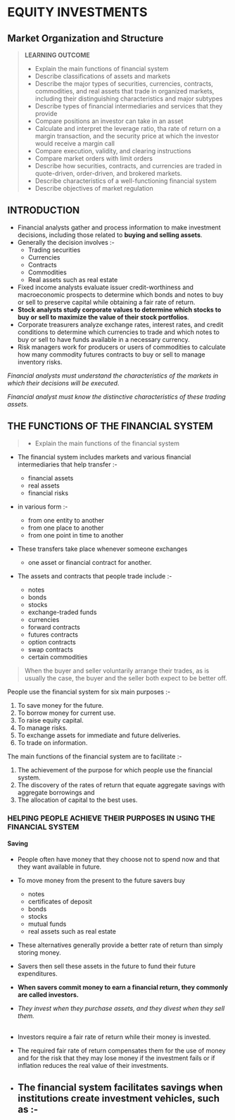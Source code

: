 # EQUITY INVESTMENTS

## Market Organization and Structure

> **LEARNING OUTCOME**
>
> - Explain the main functions of financial system
> - Describe classifications of assets and markets
> - Describe the major types of securities, currencies, contracts, commodities, and real assets that trade in organized markets, including their distinguishing characteristics and major subtypes
> - Describe types of financial intermediaries and services that they provide
> - Compare positions an investor can take in an asset
> - Calculate and interpret the leverage ratio, tha rate of return on a margin transaction, and the security price at which the investor would receive a margin call
> - Compare execution, validity, and clearing instructions
> - Compare market orders with limit orders
> - Describe how securities, contracts, and currencies are traded in quote-driven, order-driven, and brokered markets.
> - Describe characteristics of a well-functioning financial system
> - Describe objectives of market regulation

## INTRODUCTION

- Financial analysts gather and process information to make investment decisions, including those related to **buying and selling assets**.
- Generally the decision involves :-
  - Trading securities
  - Currencies
  - Contracts
  - Commodities
  - Real assets such as real estate
- Fixed income analysts evaluate issuer credit-worthiness and macroeconomic prospects to determine which bonds and notes to buy or sell to preserve capital while obtaining a fair rate of return.
- **Stock analysts study corporate values to determine which stocks to buy or sell to maximize the value of their stock portfolios**.
- Corporate treasurers analyze exchange rates, interest rates, and credit conditions to determine which currencies to trade and which notes to buy or sell to have funds available in a necessary currency.
- Risk managers work for producers or users of commodities to calculate how many commodity futures contracts to buy or sell to manage inventory risks.

_Financial analysts must understand the characteristics of the markets in which their decisions will be executed._

_Financial analyst must know the distinctive characteristics of these trading assets._

## THE FUNCTIONS OF THE FINANCIAL SYSTEM

> - Explain the main functions of the financial system

- The financial system includes markets and various financial intermediaries that help transfer :-
  - financial assets
  - real assets
  - financial risks
- in various form :-

  - from one entity to another
  - from one place to another
  - from one point in time to another

- These transfers take place whenever someone exchanges

  - one asset or financial contract for another.

- The assets and contracts that people trade include :-
  - notes
  - bonds
  - stocks
  - exchange-traded funds
  - currencies
  - forward contracts
  - futures contracts
  - option contracts
  - swap contracts
  - certain commodities

> When the buyer and seller voluntarily arrange their trades, as is usually the case, the buyer and the seller both expect to be better off.

People use the financial system for six main purposes :-

1. To save money for the future.
2. To borrow money for current use.
3. To raise equity capital.
4. To manage risks.
5. To exchange assets for immediate and future deliveries.
6. To trade on information.

The main functions of the financial system are to facilitate :-

1. The achievement of the purpose for which people use the financial system.
2. The discovery of the rates of return that equate aggregate savings with aggregate borrowings and
3. The allocation of capital to the best uses.

### HELPING PEOPLE ACHIEVE THEIR PURPOSES IN USING THE FINANCIAL SYSTEM

#### Saving

- People often have money that they choose not to spend now and that they want available in future.
- To move money from the present to the future savers buy

  - notes
  - certificates of deposit
  - bonds
  - stocks
  - mutual funds
  - real assets such as real estate

- These alternatives generally provide a better rate of return than simply storing money.
- Savers then sell these assets in the future to fund their future expenditures.
- **When savers commit money to earn a financial return, they commonly are called investors.**
- _They invest when they purchase assets, and they divest when they sell them._
  <br><br>
- Investors require a fair rate of return while their money is invested.
- The required fair rate of return compensates them for the use of money and for the risk that they may lose money if the investment fails or if inflation reduces the real value of their investments.
- The financial system facilitates savings when institutions create investment vehicles, such as :-
  -
